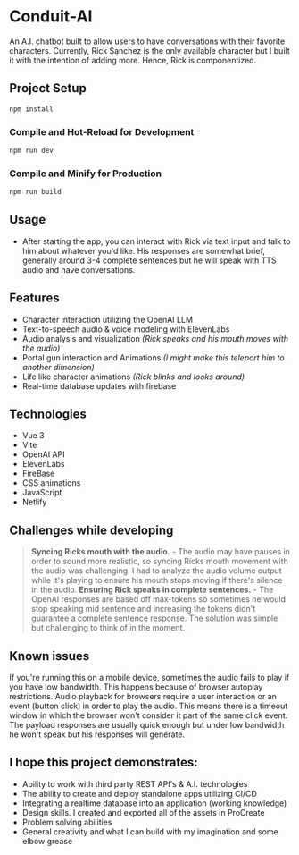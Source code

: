 # Conduit-AI

An A.I. chatbot built to allow users to have conversations with their favorite characters. Currently, Rick Sanchez is the only available character but I built it with the intention of adding more. Hence, Rick is componentized.

## Project Setup

```sh
npm install
```

### Compile and Hot-Reload for Development

```sh
npm run dev
```

### Compile and Minify for Production

```sh
npm run build

```

## Usage
- After starting the app, you can interact with Rick via text input and talk to him about whatever you'd like. His responses are somewhat brief, generally around 3-4 complete sentences but he will speak with TTS audio and have conversations.

## Features
- Character interaction utilizing the OpenAI LLM
- Text-to-speech audio & voice modeling with ElevenLabs
- Audio analysis and visualization *(Rick speaks and his mouth moves with the audio)*
- Portal gun interaction and Animations *(I might make this teleport him to another dimension)*
- Life like character animations *(Rick blinks and looks around)*
- Real-time database updates with firebase

## Technologies
- Vue 3 
- Vite 
- OpenAI API
- ElevenLabs
- FireBase 
- CSS animations 
- JavaScript
- Netlify

## Challenges while developing
> **Syncing Ricks mouth with the audio.** - The audio may have pauses in order to sound more realistic, so syncing Ricks mouth movement with the audio was challenging. I had to analyze the audio volume output while it's playing to ensure his mouth stops moving if there's silence in the audio.
> **Ensuring Rick speaks in complete sentences.** - The OpenAI responses are based off max-tokens so sometimes he would stop speaking mid sentence and increasing the tokens didn't guarantee a complete sentence response. The solution was simple but challenging to think of in the moment.

## Known issues
If you're running this on a mobile device, sometimes the audio fails to play if you have low bandwidth. This happens because of browser autoplay restrictions. Audio playback for browsers require a user interaction or an event (button click) in order to play the audio. This means there is a timeout window in which the browser won't consider it part of the same click event. The payload responses are usually quick enough but under low bandwidth he won't speak but his responses will generate.

## I hope this project demonstrates:
- Ability to work with third party REST API's & A.I. technologies
- The ability to create and deploy standalone apps utilizing CI/CD
- Integrating a realtime database into an application (working knowledge) 
- Design skills. I created and exported all of the assets in ProCreate
- Problem solving abilities
- General creativity and what I can build with my imagination and some elbow grease
